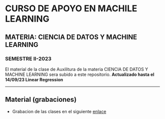 
# CURSO DE APOYO EN MACHILE LEARNING  
## MATERIA: CIENCIA DE DATOS Y MACHINE LEARNING
### SEMESTRE II-2023
El material de la clase de Auxilitura de la materia CIENCIA DE DATOS Y MACHINE LEARNING sera subido a este repositorio.
**Actualizado hasta el 14/09/23 Linear Regression**

------------


## Material (grabaciones)

- Grabacion de las clases en el siguiente [enlace]([https://drive.google.com/file/d/1qlWXFIAGjlW2-1-0w1eQIbWcARwesrXo/view?usp=sharing](https://drive.google.com/drive/folders/1NE-inaXaMQyoO_hhFa_PXpUzJJWAg2uX)https://drive.google.com/drive/folders/1NE-inaXaMQyoO_hhFa_PXpUzJJWAg2uX "link")

